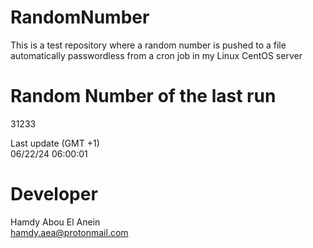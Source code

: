 # RandomNumber    
This is a test repository where a random number is pushed to a file automatically passwordless from a cron job in my Linux CentOS server    
# Random Number of the last run   
31233
      
Last update (GMT +1)    
06/22/24 06:00:01
# Developer    
Hamdy Abou El Anein   
hamdy.aea@protonmail.com
